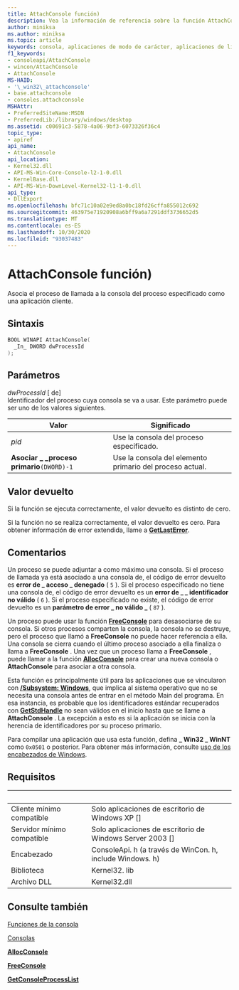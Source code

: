 ```yaml
---
title: AttachConsole función)
description: Vea la información de referencia sobre la función AttachConsole, que asocia el proceso de llamada a la consola del proceso especificado.
author: miniksa
ms.author: miniksa
ms.topic: article
keywords: consola, aplicaciones de modo de carácter, aplicaciones de línea de comandos, aplicaciones de terminal, API de consola
f1_keywords:
- consoleapi/AttachConsole
- wincon/AttachConsole
- AttachConsole
MS-HAID:
- '\_win32\_attachconsole'
- base.attachconsole
- consoles.attachconsole
MSHAttr:
- PreferredSiteName:MSDN
- PreferredLib:/library/windows/desktop
ms.assetid: c00691c3-5878-4a06-9bf3-6073326f36c4
topic_type:
- apiref
api_name:
- AttachConsole
api_location:
- Kernel32.dll
- API-MS-Win-Core-Console-l2-1-0.dll
- KernelBase.dll
- API-MS-Win-DownLevel-Kernel32-l1-1-0.dll
api_type:
- DllExport
ms.openlocfilehash: bfc71c10a02e9ed8a0bc18fd26cffa855012c692
ms.sourcegitcommit: 463975e71920908a6bff9a6a7291ddf3736652d5
ms.translationtype: MT
ms.contentlocale: es-ES
ms.lasthandoff: 10/30/2020
ms.locfileid: "93037483"
---
```

# <a name="attachconsole-function"></a>AttachConsole función)

Asocia el proceso de llamada a la consola del proceso especificado como una aplicación cliente.

## <a name="syntax"></a>Sintaxis

```C
BOOL WINAPI AttachConsole(
  _In_ DWORD dwProcessId
);
```

## <a name="parameters"></a>Parámetros

*dwProcessId* \[ de\]  
Identificador del proceso cuya consola se va a usar. Este parámetro puede ser uno de los valores siguientes.

| Valor | Significado |
|-|-|
| *pid* | Use la consola del proceso especificado. |
| **Asociar \_ \_proceso primario**`(DWORD)-1` | Use la consola del elemento primario del proceso actual. |

## <a name="return-value"></a>Valor devuelto

Si la función se ejecuta correctamente, el valor devuelto es distinto de cero.

Si la función no se realiza correctamente, el valor devuelto es cero. Para obtener información de error extendida, llame a [**GetLastError**](https://msdn.microsoft.com/library/windows/desktop/ms679360).

## <a name="remarks"></a>Comentarios

Un proceso se puede adjuntar a como máximo una consola. Si el proceso de llamada ya está asociado a una consola de, el código de error devuelto es **error de \_ acceso \_ denegado** ( `5` ). Si el proceso especificado no tiene una consola de, el código de error devuelto es un **error de \_ \_ identificador no válido** ( `6` ). Si el proceso especificado no existe, el código de error devuelto es un **parámetro de error \_ no válido \_** ( `87` ).

Un proceso puede usar la función [**FreeConsole**](freeconsole.md) para desasociarse de su consola. Si otros procesos comparten la consola, la consola no se destruye, pero el proceso que llamó a **FreeConsole** no puede hacer referencia a ella. Una consola se cierra cuando el último proceso asociado a ella finaliza o llama a **FreeConsole** . Una vez que un proceso llama a **FreeConsole** , puede llamar a la función [**AllocConsole**](allocconsole.md) para crear una nueva consola o **AttachConsole** para asociar a otra consola.

Esta función es principalmente útil para las aplicaciones que se vincularon con [**/Subsystem: Windows**](https://docs.microsoft.com/cpp/build/reference/subsystem-specify-subsystem), que implica al sistema operativo que no se necesita una consola antes de entrar en el método Main del programa. En esa instancia, es probable que los identificadores estándar recuperados con [**GetStdHandle**](getstdhandle.md) no sean válidos en el inicio hasta que se llame a **AttachConsole** . La excepción a esto es si la aplicación se inicia con la herencia de identificadores por su proceso primario.

Para compilar una aplicación que usa esta función, defina **\_ Win32 \_ WinNT** como `0x0501` o posterior. Para obtener más información, consulte [uso de los encabezados de Windows](https://msdn.microsoft.com/library/windows/desktop/aa383745).

## <a name="requirements"></a>Requisitos

| &nbsp; | &nbsp; |
|-|-|
| Cliente mínimo compatible | Solo aplicaciones de escritorio de Windows XP \[\] |
| Servidor mínimo compatible | Solo aplicaciones de escritorio de Windows Server 2003 \[\] |
| Encabezado | ConsoleApi. h (a través de WinCon. h, include Windows. h) |
| Biblioteca | Kernel32. lib |
| Archivo DLL | Kernel32.dll |

## <a name="see-also"></a>Consulte también

[Funciones de la consola](console-functions.md)

[Consolas](consoles.md)

[**AllocConsole**](allocconsole.md)

[**FreeConsole**](freeconsole.md)

[**GetConsoleProcessList**](getconsoleprocesslist.md)
